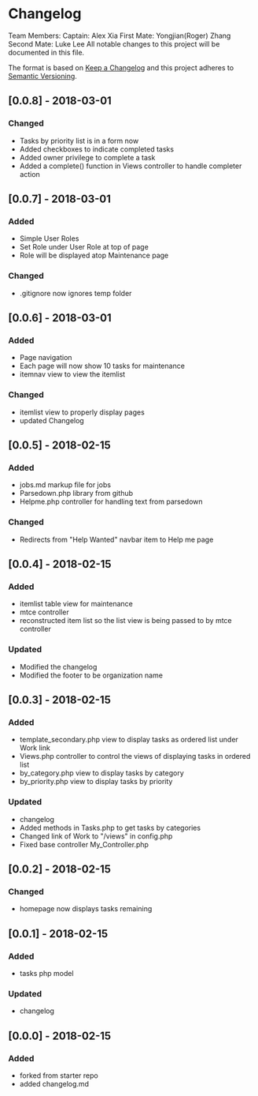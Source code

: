 # Changelog
Team Members:
Captain: Alex Xia
First Mate: Yongjian(Roger) Zhang
Second Mate: Luke Lee
All notable changes to this project will be documented in this file.

The format is based on [Keep a Changelog](http://keepachangelog.com/en/1.0.0/)
and this project adheres to [Semantic Versioning](http://semver.org/spec/v2.0.0.html).

## [0.0.8] - 2018-03-01
### Changed
 - Tasks by priority list is in a form now
 - Added checkboxes to indicate completed tasks
 - Added owner privilege to complete a task
 - Added a complete() function in Views controller to handle completer action

## [0.0.7] - 2018-03-01
### Added
 - Simple User Roles
 - Set Role under User Role at top of page
 - Role will be displayed atop Maintenance page

### Changed
 - .gitignore now ignores temp folder

## [0.0.6] - 2018-03-01
### Added
 - Page navigation
 - Each page will now show 10 tasks for maintenance
 - itemnav view to view the itemlist

### Changed
 - itemlist view to properly display pages
 - updated Changelog

## [0.0.5] - 2018-02-15
### Added
 - jobs.md markup file for jobs
 - Parsedown.php library from github
 - Helpme.php controller for handling text from parsedown

### Changed
 - Redirects from "Help Wanted" navbar item to Help me page


## [0.0.4] - 2018-02-15
### Added
 - itemlist table view for maintenance
 - mtce controller
 - reconstructed item list so the list view is being passed to by mtce controller

### Updated
 - Modified the changelog
 - Modified the footer to be organization name

## [0.0.3] - 2018-02-15
### Added
- template_secondary.php view to display tasks as ordered list under Work link
- Views.php controller to control the views of displaying tasks in ordered list 
- by_category.php view to display tasks by category
- by_priority.php view to display tasks by priority

### Updated
- changelog
- Added methods in Tasks.php to get tasks by categories
- Changed link of Work to "/views" in config.php
- Fixed base controller My_Controller.php

## [0.0.2] - 2018-02-15
### Changed
- homepage now displays tasks remaining

## [0.0.1] - 2018-02-15
### Added
- tasks php model

### Updated
- changelog

## [0.0.0] - 2018-02-15
### Added
- forked from starter repo
- added changelog.md
